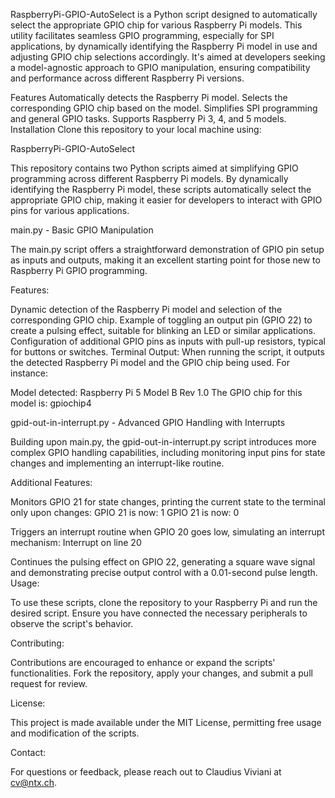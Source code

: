 RaspberryPi-GPIO-AutoSelect is a Python script designed to automatically select the appropriate GPIO chip for various Raspberry Pi models. This utility facilitates seamless GPIO programming, especially for SPI applications, by dynamically identifying the Raspberry Pi model in use and adjusting GPIO chip selections accordingly. It's aimed at developers seeking a model-agnostic approach to GPIO manipulation, ensuring compatibility and performance across different Raspberry Pi versions.

Features
Automatically detects the Raspberry Pi model.
Selects the corresponding GPIO chip based on the model.
Simplifies SPI programming and general GPIO tasks.
Supports Raspberry Pi 3, 4, and 5 models.
Installation
Clone this repository to your local machine using:

RaspberryPi-GPIO-AutoSelect

This repository contains two Python scripts aimed at simplifying GPIO programming across different Raspberry Pi models. By dynamically identifying the Raspberry Pi model, these scripts automatically select the appropriate GPIO chip, making it easier for developers to interact with GPIO pins for various applications.

main.py - Basic GPIO Manipulation

The main.py script offers a straightforward demonstration of GPIO pin setup as inputs and outputs, making it an excellent starting point for those new to Raspberry Pi GPIO programming.

Features:

Dynamic detection of the Raspberry Pi model and selection of the corresponding GPIO chip.
Example of toggling an output pin (GPIO 22) to create a pulsing effect, suitable for blinking an LED or similar applications.
Configuration of additional GPIO pins as inputs with pull-up resistors, typical for buttons or switches.
Terminal Output:
When running the script, it outputs the detected Raspberry Pi model and the GPIO chip being used. For instance:

Model detected: Raspberry Pi 5 Model B Rev 1.0 The GPIO chip for this model is: gpiochip4

gpid-out-in-interrupt.py - Advanced GPIO Handling with Interrupts

Building upon main.py, the gpid-out-in-interrupt.py script introduces more complex GPIO handling capabilities, including monitoring input pins for state changes and implementing an interrupt-like routine.

Additional Features:

Monitors GPIO 21 for state changes, printing the current state to the terminal only upon changes:
GPIO 21 is now: 1 GPIO 21 is now: 0

Triggers an interrupt routine when GPIO 20 goes low, simulating an interrupt mechanism:
Interrupt on line 20

Continues the pulsing effect on GPIO 22, generating a square wave signal and demonstrating precise output control with a 0.01-second pulse length.
Usage:

To use these scripts, clone the repository to your Raspberry Pi and run the desired script. Ensure you have connected the necessary peripherals to observe the script's behavior.

Contributing:

Contributions are encouraged to enhance or expand the scripts' functionalities. Fork the repository, apply your changes, and submit a pull request for review.

License:

This project is made available under the MIT License, permitting free usage and modification of the scripts.

Contact:

For questions or feedback, please reach out to Claudius Viviani at cv@ntx.ch.


